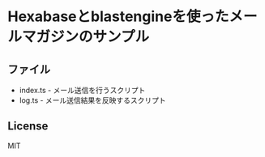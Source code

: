 # Hexabaseとblastengineを使ったメールマガジンのサンプル

## ファイル

- index.ts - メール送信を行うスクリプト
- log.ts - メール送信結果を反映するスクリプト

## License

MIT